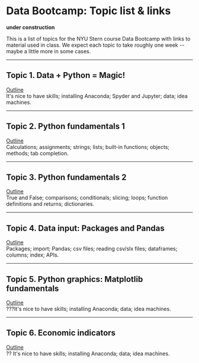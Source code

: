 # Data Bootcamp: Topic list & links 


**under construction**


This is a list of topics for the NYU Stern course Data Bootcamp with links to material used in class.  We expect each topic to take roughly one week -- maybe a little more in some cases.  

---

## Topic 1.  Data + Python = Magic!  

[Outline](bootcamp_outline_intro) <br>
It's nice to have skills; installing Anaconda; Spyder and Jupyter; data; idea machines.  

---
## Topic 2.  Python fundamentals 1

[Outline](bootcamp_outline_intro) <br>
Calculations; assignments; strings; lists; built-in functions; objects; methods; tab completion.    

---
## Topic 3.  Python fundamentals 2

[Outline](bootcamp_outline_intro) <br>
True and False; comparisons; conditionals; slicing; loops; function definitions and returns; dictionaries. 

---
## Topic 4.  Data input:  Packages and Pandas

[Outline](bootcamp_outline_intro) <br>
Packages; import; Pandas; csv files; reading csv/slx files; dataframes; columns; index; APIs.  

---
## Topic 5.  Python graphics:  Matplotlib fundamentals 

[Outline](bootcamp_outline_intro) <br>
???It's nice to have skills; installing Anaconda; data; idea machines.  


---
## Topic 6.  Economic indicators 

[Outline](bootcamp_outline_intro) <br> 
?? It's nice to have skills; installing Anaconda; data; idea machines.  

